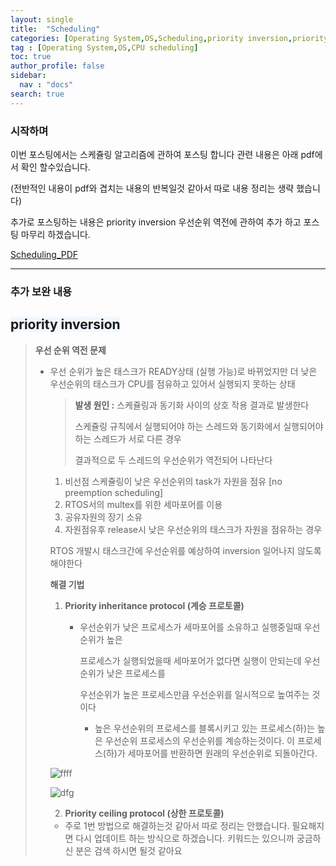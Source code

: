 ```yaml
---
layout: single
title:  "Scheduling"
categories: [Operating System,OS,Scheduling,priority inversion,priority scheduling,Round Robine scheduling]
tag : [Operating System,OS,CPU scheduling]
toc: true
author_profile: false
sidebar:
  nav : "docs"
search: true
---
```




### 시작하며 

이번 포스팅에서는 스케쥴링 알고리즘에 관하여 포스팅 합니다 관련 내용은 아래 pdf에서 확인 할수있습니다. 



(전반적인 내용이 pdf와 겹치는 내용의 반복일것 같아서 따로 내용 정리는 생략 했습니다)



추가로 포스팅하는 내용은 priority inversion 우선순위 역전에 관하여 추가 하고 포스팅 마무리 하겠습니다.



<a href="{{site.url}}/pdfs/scheduling.pdf">Scheduling_PDF</a>



--------




### 추가 보완 내용 



## <span style='background-color: #f1f8ff'>**priority inversion**</span>



> **우선 순위 역전 문제**
>
> - 우선 순위가  높은 태스크가 READY상태 (실행 가능)로 바뀌었지만 더 낮은 우선순위의 태스크가 CPU를 점유하고 있어서 실행되지 못하는 상태
>
>   
>
>   > **발생 원인 :** 스케쥴링과 동기화 사이의 상호 작용 결과로 발생한다 
>   >
>   > 스케쥴링 규칙에서 실행되어야 하는 스레드와 동기화에서 실행되어야하는 스레드가 서로 다른 경우 
>   >
>   > 결과적으로 두 스레드의 우선순위가 역전되어 나타난다 
>
>    
>
>   1. 비선점 스케쥴링이 낮은 우선순위의 task가 자원을 점유 [no preemption scheduling] 
>   2. RTOS서의 multex를 위한 세마포어를 이용 
>   3. 공유자원의 장기 소유
>   4. 자원점유후 release시 낮은 우선순위의 태스크가 자원을 점유하는 경우 
>
>    
>
>    
>
>   RTOS 개발시 태스크간에 우선순위를 예상하여 inversion 일어나지 않도록 해야한다 
>
>    
>
>    
>
>    
>
>   **해결 기법** 
>
>    
>
>   1. **Priority inheritance protocol (계승 프로토콜)**
>
>      
>
>      * 우선순위가 낮은 프로세스가 세마포어를 소유하고 실행중일때 우선순위가 높은 
>
>        프로세스가 실행되었을때 세마포어가 없다면 실행이 안되는데 우선순위가 낮은 프로세스를 
>
>        우선순위가 높은 프로세스만큼 우선순위를 일시적으로 높여주는 것이다
>
>        
>
>        * 높은 우선순위의 프로세스를 블록시키고 있는 프로세스(하)는 높은 우선순위 프로세스의 우선순위를 계승하는것이다. 이 프로세스(하)가 세마포어를 반환하면 원래의 우선순위로 되돌아간다. 
>
>        
>
>   
>
>   ![ffff]({{site.url}}/images/2022-07-14-Scheduling/ffff.png)
>
>   
>
>   ![dfg]({{site.url}}/images/2022-07-14-Scheduling/dfg.png)
>
>   
>
>   
>
>   2.  **Priority ceiling protocol (상한 프로토콜)**
>      * 주로 1번 방법으로 해결하는것 같아서 따로 정리는 안했습니다. 필요해지면 다시 업데이트 하는 방식으로 하겠습니다. 키워드는 있으니까 궁금하신 분은 검색 하시면 될것 같아요 
